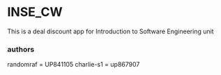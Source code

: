 # INSE_CW
This is a deal discount app for
Introduction to Software Engineering unit


### authors
randomraf = UP841105
charlie-s1 = up867907
